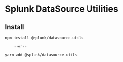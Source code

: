 # Splunk DataSource Utilities

## Install

```
npm install @splunk/datasource-utils

    --or--

yarn add @splunk/datasource-utils
```
